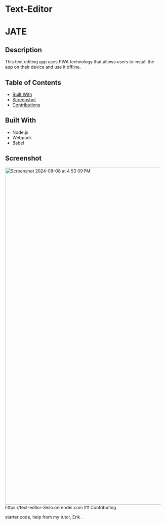 # Text-Editor

# JATE

## Description

This text editing app uses PWA technology that allows users to install the app on their device and use it offline.

## Table of Contents

- [Built With](#built-with)
- [Screenshot](#screenshot)
- [Contributions](#contributions)

## Built With
- Node.js
- Webpack
- Babel

## Screenshot
<img width="1092" alt="Screenshot 2024-08-08 at 4 53 09 PM" src="https://github.com/user-attachments/assets/f81b9315-98b3-4f7c-be4b-faaf077fbc0b">
https://text-editor-3ezo.onrender.com
## Contributing

starter code, help from my tutor, Erik .
